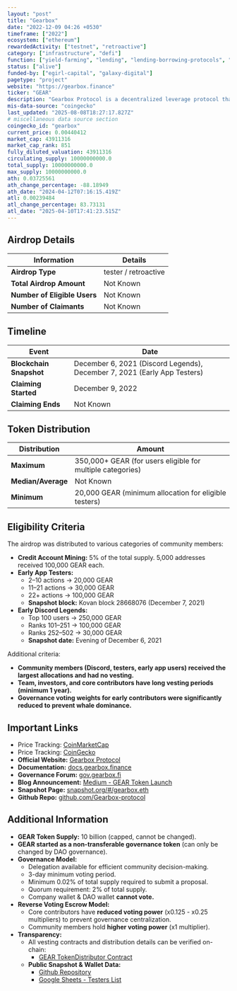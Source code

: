 ```yaml
---
layout: "post"
title: "Gearbox"
date: "2022-12-09 04:26 +0530"
timeframe: ["2022"]
ecosystem: ["ethereum"]
rewardedActivity: ["testnet", "retroactive"]
category: ["infrastructure", "defi"]
function: ["yield-farming", "lending", "lending-borrowing-protocols", "curve-ecosystem", "decentralized-finance"]
status: ["alive"]
funded-by: ["egirl-capital", "galaxy-digital"]
pagetype: "project"
website: "https://gearbox.finance"
ticker: "GEAR"
description: "Gearbox Protocol is a decentralized leverage protocol that allows users to utilize leverage in a composable manner across various DeFi platforms."
mis-data-source: "coingecko"
last_updated: "2025-08-08T18:27:17.827Z"
# miscellaneous data source section
coingecko_id: "gearbox"
current_price: 0.00440412
market_cap: 43911316
market_cap_rank: 851
fully_diluted_valuation: 43911316
circulating_supply: 10000000000.0
total_supply: 10000000000.0
max_supply: 10000000000.0
ath: 0.03725561
ath_change_percentage: -88.18949
ath_date: "2024-04-12T07:16:15.419Z"
atl: 0.00239484
atl_change_percentage: 83.73131
atl_date: "2025-04-10T17:41:23.515Z"
---
```


## Airdrop Details

| Information                  | Details              |
| ---------------------------- | -------------------- |
| **Airdrop Type**             | tester / retroactive |
| **Total Airdrop Amount**     | Not Known            |
| **Number of Eligible Users** | Not Known            |
| **Number of Claimants**      | Not Known            |

## Timeline

| Event                   | Date                                                                     |
| ----------------------- | ------------------------------------------------------------------------ |
| **Blockchain Snapshot** | December 6, 2021 (Discord Legends), December 7, 2021 (Early App Testers) |
| **Claiming Started**    | December 9, 2022                                                         |
| **Claiming Ends**       | Not Known                                                                |

## Token Distribution

| Distribution       | Amount                                                     |
| ------------------ | ---------------------------------------------------------- |
| **Maximum**        | 350,000+ GEAR (for users eligible for multiple categories) |
| **Median/Average** | Not Known                                                  |
| **Minimum**        | 20,000 GEAR (minimum allocation for eligible testers)      |

## Eligibility Criteria

The airdrop was distributed to various categories of community members:

- **Credit Account Mining:** 5% of the total supply. 5,000 addresses received 100,000 GEAR each.
- **Early App Testers:**
  - 2–10 actions → 20,000 GEAR
  - 11–21 actions → 30,000 GEAR
  - 22+ actions → 100,000 GEAR
  - **Snapshot block:** Kovan block 28668076 (December 7, 2021)
- **Early Discord Legends:**
  - Top 100 users → 250,000 GEAR
  - Ranks 101–251 → 100,000 GEAR
  - Ranks 252–502 → 30,000 GEAR
  - **Snapshot date:** Evening of December 6, 2021

Additional criteria:

- **Community members (Discord, testers, early app users) received the largest allocations and had no vesting.**
- **Team, investors, and core contributors have long vesting periods (minimum 1 year).**
- **Governance voting weights for early contributors were significantly reduced to prevent whale dominance.**

## Important Links

- Price Tracking: [CoinMarketCap](https://coinmarketcap.com/currencies/gearbox-protocol/)
- Price Tracking: [CoinGecko](https://www.coingecko.com/en/coins/gearbox-protocol)
- **Official Website:** [Gearbox Protocol](https://gearbox.finance)
- **Documentation:** [docs.gearbox.finance](https://docs.gearbox.finance)
- **Governance Forum:** [gov.gearbox.fi](https://gov.gearbox.fi/t/start-here-forum-rules/)
- **Blog Announcement:** [Medium - GEAR Token Launch](https://medium.com/gearbox-protocol/gear-token-not-yet-live-and-governance-reverse-voting-escrow-75f367985397)
- **Snapshot Page:** [snapshot.org/#/gearbox.eth](https://snapshot.org/#/gearbox.eth)
- **Github Repo:** [github.com/Gearbox-protocol](https://github.com/Gearbox-protocol)

## Additional Information

- **GEAR Token Supply:** 10 billion (capped, cannot be changed).
- **GEAR started as a non-transferable governance token** (can only be changed by DAO governance).
- **Governance Model:**
  - Delegation available for efficient community decision-making.
  - 3-day minimum voting period.
  - Minimum 0.02% of total supply required to submit a proposal.
  - Quorum requirement: 2% of total supply.
  - Company wallet & DAO wallet **cannot vote.**
- **Reverse Voting Escrow Model:**
  - Core contributors have **reduced voting power** (x0.125 - x0.25 multipliers) to prevent governance centralization.
  - Community members hold **higher voting power** (x1 multiplier).
- **Transparency:**
  - All vesting contracts and distribution details can be verified on-chain:
    - [GEAR TokenDistributor Contract](https://etherscan.io/address/0xbf57539473913685688d224ad4e262684b23dd4c#readContract)
  - **Public Snapshot & Wallet Data:**
    - [Github Repository](https://github.com/Gearbox-protocol/launch-snapshot)
    - [Google Sheets - Testers List](https://docs.google.com/spreadsheets/d/1YHkq1TzJhM-WZm0HgfC-QDEnAEUqV8Pdaz3vIxVAQnY/)